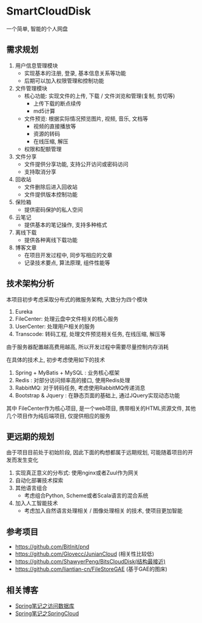 SmartCloudDisk
====================

一个简单, 智能的个人网盘


需求规划
-----------------

1. 用户信息管理模块
    - 实现基本的注册, 登录, 基本信息关系等功能
    - 后期可以加入权限管理和控制功能
2. 文件管理模块
    - 核心功能: 实现文件的上传, 下载 / 文件浏览和管理(复制, 剪切等)
        - 上传下载的断点续传
        - md5计算 
    - 文件预览: 根据实际情况预览图片, 视频, 音乐, 文档等
        - 视频的直接播放等
        - 资源的转码 
        - 在线压缩, 解压
    - 权限和配额管理
3. 文件分享
    - 文件提供分享功能, 支持公开访问或密码访问
    - 支持取消分享
4. 回收站
    - 文件删除后进入回收站
    - 文件提供版本控制功能
5. 保险箱
    - 提供密码保护的私人空间
6. 云笔记
    - 提供基本的笔记操作, 支持多种格式
7. 离线下载
    - 提供各种离线下载功能
8. 博客文章
    - 在项目开发过程中, 同步写相应的文章
    - 记录技术要点, 算法原理, 组件性能等
    
技术架构分析
------------------

本项目初步考虑采取分布式的微服务架构, 大致分为四个模块
1. Eureka
2. FileCenter: 处理云盘中文件相关的核心服务
3. UserCenter: 处理用户相关的服务
4. Transcode: 转码工程, 处理文件预览相关任务, 在线压缩, 解压等

由于服务器配置越高费用越高, 所以开发过程中需要尽量控制内存消耗

在具体的技术上, 初步考虑使用如下的技术

1. Spring + MyBatis + MySQL : 业务核心框架
2. Redis : 对部分访问频率高的接口, 使用Redis处理
3. RabbitMQ: 对于转码任务, 考虑使用RabbitMQ传递消息
4. Bootstrap & Jquery : 在静态页面的基础上, 通过JQuery实现动态功能

其中 FileCenter作为核心项目, 是一个web项目, 携带相关的HTML资源文件, 
其他几个项目作为纯后端项目, 仅提供相应的服务


更远期的规划
----------------

由于项目目前处于初始阶段, 因此下面的构想都属于远期规划, 可能随着项目的开发而发生变化

1. 实现真正意义的分布式: 使用nginx或者Zuul作为网关
2. 自动化部署技术探索
3. 其他语言组合
    - 考虑组合Python, Scheme或者Scala语言的混合系统
4. 加入人工智能技术
    - 考虑加入自然语言处理相关 / 图像处理相关 的技术, 使项目更加智能

参考项目
-----------------
- https://github.com/BitInit/pnd
- https://github.com/Glovecc/JunianCloud (相关性比较低)
- https://github.com/ShawyerPeng/BitsCloudDisk(结构最接近)
- https://github.com/liantian-cn/FileStoreGAE (基于GAE的图床)

相关博客
--------------------
- [Spring笔记之访问数据库](https://lizec.top/2019/01/13/Spring%E7%AC%94%E8%AE%B0%E4%B9%8B%E8%AE%BF%E9%97%AE%E6%95%B0%E6%8D%AE%E5%BA%93/)
- [Spring笔记之SpringCloud](https://lizec.top/2019/07/14/Spring%E7%AC%94%E8%AE%B0%E4%B9%8BSpringCloud/)